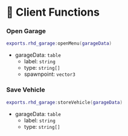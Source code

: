 # 📄 Client Functions

### Open Garage

```lua
exports.rhd_garage:openMenu(garageData)
```

* garageData: `table`&#x20;
  * label: `string`&#x20;
  * type: `string[]`&#x20;
  * spawnpoint: `vector3`&#x20;

### Save Vehicle

```lua
exports.rhd_garage:storeVehicle(garageData)
```

* garageData: `table`&#x20;
  * label: `string`&#x20;
  * type: `string[]`&#x20;
